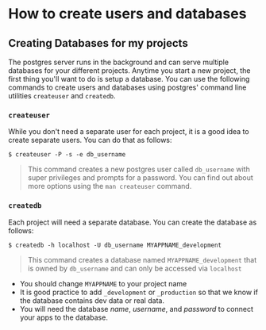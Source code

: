 # How to create users and databases

## Creating Databases for my projects

The postgres server runs in the background and can serve multiple databases for your different projects. Anytime you start a new project, the first thing you'll want to do is setup a database. You can use the following commands to create users and databases using postgres' command line utilities `createuser` and `createdb`.


### `createuser`

While you don't need a separate user for each project, it is a good idea to create separate users. You can do that as follows:

```
$ createuser -P -s -e db_username
```

> This command creates a new postgres user called `db_username` with super privileges and prompts for a password. You can find out about more options using the `man createuser` command.

### `createdb`

Each project will need a separate database. You can create the database as follows:

```
$ createdb -h localhost -U db_username MYAPPNAME_development
```

> This command creates a database named `MYAPPNAME_development` that is owned by `db_username` and can only be accessed via `localhost`

- You should change `MYAPPNAME` to your project name
- It is good practice to add `_development` or `_production` so that we know if the database contains dev data or real data.
- You will need the database _name_, _username_, and _password_ to connect your apps to the database.
